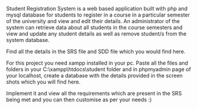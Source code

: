 Student Registration System is a web based application built with php and mysql database for students to register in a course in a particular semester of the university and view and edit their details. An administrator of the system can retrieve data about all students in the course semesters and view and update any student details as well as remove student/s from the system database.

Find all the details in the SRS file and SDD file which you would find here.

For this project you need xampp installed in your pc. Paste all the files and folders in your C:\xampp\htdocs\student folder and in phpmyadmin page of your localhost, create a database with the details provided in the screen shots which you will find here.

Implement it and view all the requirements which are present in the SRS being met and you can then customise as per your needs :)
